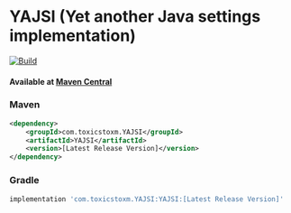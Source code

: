 # YAJSI (Yet another Java settings implementation)
[![Build](https://github.com/ToxicStoxm/YAJSI/actions/workflows/gradle.yml/badge.svg)](https://github.com/ToxicStoxm/YAJSI/actions/workflows/gradle.yml)

#### Available at [Maven Central](https://central.sonatype.com/artifact/com.toxicstoxm.YAJSI/YAJSI)

### Maven
```xml
<dependency>
    <groupId>com.toxicstoxm.YAJSI</groupId>
    <artifactId>YAJSI</artifactId>
    <version>[Latest Release Version]</version>
</dependency>
```

### Gradle
```groovy
implementation 'com.toxicstoxm.YAJSI:YAJSI:[Latest Release Version]'
```
